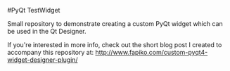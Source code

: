 #PyQt TestWidget

Small repository to demonstrate creating a custom PyQt widget which can be used in the Qt Designer.

If you're interested in more info, check out the short blog post I created to accompany this repository at: http://www.fapiko.com/custom-pyqt4-widget-designer-plugin/
